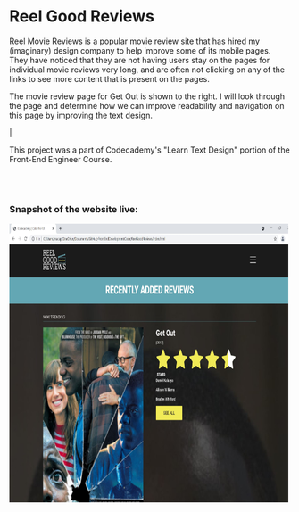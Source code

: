 <body>
    <h1>Reel Good Reviews</h1>
<p>Reel Movie Reviews is a popular movie review site that has hired my (imaginary) design company to help improve some of its mobile pages. They have noticed that they are not having users stay on the pages for individual movie reviews very long, and are often not clicking on any of the links to see more content that is present on the pages.</p>

<p>The movie review page for Get Out is shown to the right. I will look through the page and determine how we can improve readability and navigation on this page by improving the text design.</p>|

<p>This project was a part of Codecademy's "Learn Text Design" portion of the Front-End Engineer Course.</p>
<br>
<br>
<h3> Snapshot of the website live:</h3>
<img src="ReelGoodReviews.JPG" alt="" height=500px width=500px>

</body>
